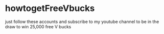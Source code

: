 # howtogetFreeVbucks
just follow these accounts and subscribe to my youtube channel to be in the draw to win 25,000 free V bucks
